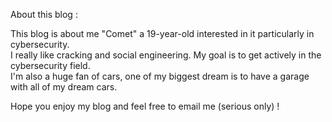 About this blog :

This blog is about me "Comet" a 19-year-old interested in it particularly in cybersecurity.\
I really like cracking and social engineering. My goal is to get actively in the cybersecurity field.\
I'm also a huge fan of cars, one of my biggest dream is to have a garage with all of my dream cars.

Hope you enjoy my blog and feel free to email me (serious only) !
